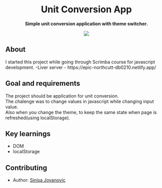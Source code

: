 <h1 align="center">Unit Conversion App</h1>
<p align="center"><strong>Simple unit conversion application with theme switcher.</strong>

<div align="center"><img src="https://i.ibb.co/RvTZw49/unitconversion.png"></img></div>
<h2>About</h2>
I started this project while going through Scrimba course for javascript development.
-Liver server - https://epic-northcutt-db0210.netlify.app/
<h2>Goal and requirements</h2>

The project should be application for unit conversion.
</br>
The chalenge was to change values in javascript while changing input value. 
</br>
Also when you change the theme, to keep the same state when page is refreshed(using localStorage).

<h2>Key learnings</h2>

- DOM  
- localStorage


<h2>Contributing</h2>

- Author: <a href="https://www.linkedin.com/in/sini%C5%A1a-jovanovi%C4%87-78320121a/" target="_blank">Sinisa Jovanovic</a>
